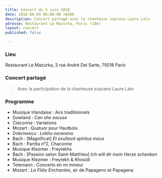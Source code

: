 ```yaml
---
title: Concert du 3 juin 2018
date: 2018-06-03 00:00:00 +0200
description: Concert partagé avec la chanteuse soprano Laure Lalo
adresse: Restaurant Le Mazurka, Paris (18e)
layout: concert
published: false

---
```

### Lieu

Restaurant Le Mazurka, 3 rue André Del Sarte, 75018 Paris

### Concert partagé

> Avec la participation de la chanteuse soprano Laure Lalo

### Programme

* Musique Irlandaise : Airs traditionnels
* Dowland : _Can she excuse_
* _Ciaconna_ : Variations
* Mozart : Quatuor pour Hautbois
* Dobrinescu : _Lekho neraneno_
* Bach : \[Magnificat\] _Et exultavit spiritus meus_
* Bach : Partita n°2, Chaconne
* Musique Klezmer : Freylekhs
* Bach : \[Passion selon Saint-Matthieu\] _Ich will dir mein Herze schenken_
* Musique Klezmer : Freylekh & Khosidl
* Telemann : Concerto en mi mineur
* Mozart : _La Flûte Enchantée_, air de Papageno et Papagena